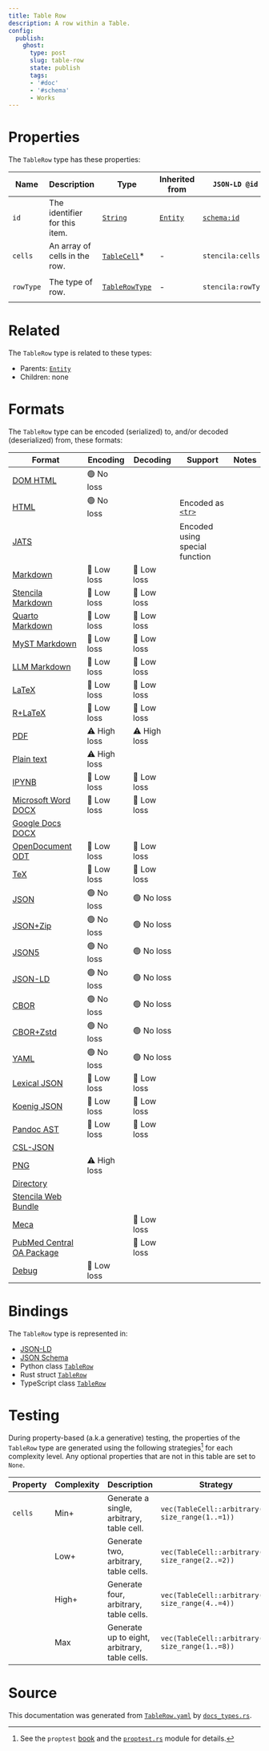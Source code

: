 ```yaml
---
title: Table Row
description: A row within a Table.
config:
  publish:
    ghost:
      type: post
      slug: table-row
      state: publish
      tags:
      - '#doc'
      - '#schema'
      - Works
---
```


# Properties

The `TableRow` type has these properties:

| Name      | Description                   | Type                                                                             | Inherited from                                                     | `JSON-LD @id`                        | Aliases                |
| --------- | ----------------------------- | -------------------------------------------------------------------------------- | ------------------------------------------------------------------ | ------------------------------------ | ---------------------- |
| `id`      | The identifier for this item. | [`String`](https://stencila.ghost.io/docs/reference/schema/string)               | [`Entity`](https://stencila.ghost.io/docs/reference/schema/entity) | [`schema:id`](https://schema.org/id) | -                      |
| `cells`   | An array of cells in the row. | [`TableCell`](https://stencila.ghost.io/docs/reference/schema/table-cell)*       | -                                                                  | `stencila:cells`                     | `cell`                 |
| `rowType` | The type of row.              | [`TableRowType`](https://stencila.ghost.io/docs/reference/schema/table-row-type) | -                                                                  | `stencila:rowType`                   | `row-type`, `row_type` |

# Related

The `TableRow` type is related to these types:

- Parents: [`Entity`](https://stencila.ghost.io/docs/reference/schema/entity)
- Children: none

# Formats

The `TableRow` type can be encoded (serialized) to, and/or decoded (deserialized) from, these formats:

| Format                                                                              | Encoding     | Decoding     | Support                                                                           | Notes |
| ----------------------------------------------------------------------------------- | ------------ | ------------ | --------------------------------------------------------------------------------- | ----- |
| [DOM HTML](https://stencila.ghost.io/docs/reference/formats/dom.html)               | 🟢 No loss    |              |                                                                                   |
| [HTML](https://stencila.ghost.io/docs/reference/formats/html)                       | 🟢 No loss    |              | Encoded as [`<tr>`](https://developer.mozilla.org/en-US/docs/Web/HTML/Element/tr) |
| [JATS](https://stencila.ghost.io/docs/reference/formats/jats)                       |              |              | Encoded using special function                                                    |
| [Markdown](https://stencila.ghost.io/docs/reference/formats/md)                     | 🔷 Low loss   | 🔷 Low loss   |                                                                                   |
| [Stencila Markdown](https://stencila.ghost.io/docs/reference/formats/smd)           | 🔷 Low loss   | 🔷 Low loss   |                                                                                   |
| [Quarto Markdown](https://stencila.ghost.io/docs/reference/formats/qmd)             | 🔷 Low loss   | 🔷 Low loss   |                                                                                   |
| [MyST Markdown](https://stencila.ghost.io/docs/reference/formats/myst)              | 🔷 Low loss   | 🔷 Low loss   |                                                                                   |
| [LLM Markdown](https://stencila.ghost.io/docs/reference/formats/llmd)               | 🔷 Low loss   | 🔷 Low loss   |                                                                                   |
| [LaTeX](https://stencila.ghost.io/docs/reference/formats/latex)                     | 🔷 Low loss   | 🔷 Low loss   |                                                                                   |
| [R+LaTeX](https://stencila.ghost.io/docs/reference/formats/rnw)                     | 🔷 Low loss   | 🔷 Low loss   |                                                                                   |
| [PDF](https://stencila.ghost.io/docs/reference/formats/pdf)                         | ⚠️ High loss | ⚠️ High loss |                                                                                   |
| [Plain text](https://stencila.ghost.io/docs/reference/formats/text)                 | ⚠️ High loss |              |                                                                                   |
| [IPYNB](https://stencila.ghost.io/docs/reference/formats/ipynb)                     | 🔷 Low loss   | 🔷 Low loss   |                                                                                   |
| [Microsoft Word DOCX](https://stencila.ghost.io/docs/reference/formats/docx)        | 🔷 Low loss   | 🔷 Low loss   |                                                                                   |
| [Google Docs DOCX](https://stencila.ghost.io/docs/reference/formats/gdocx)          |              |              |                                                                                   |
| [OpenDocument ODT](https://stencila.ghost.io/docs/reference/formats/odt)            | 🔷 Low loss   | 🔷 Low loss   |                                                                                   |
| [TeX](https://stencila.ghost.io/docs/reference/formats/tex)                         | 🔷 Low loss   | 🔷 Low loss   |                                                                                   |
| [JSON](https://stencila.ghost.io/docs/reference/formats/json)                       | 🟢 No loss    | 🟢 No loss    |                                                                                   |
| [JSON+Zip](https://stencila.ghost.io/docs/reference/formats/json.zip)               | 🟢 No loss    | 🟢 No loss    |                                                                                   |
| [JSON5](https://stencila.ghost.io/docs/reference/formats/json5)                     | 🟢 No loss    | 🟢 No loss    |                                                                                   |
| [JSON-LD](https://stencila.ghost.io/docs/reference/formats/jsonld)                  | 🟢 No loss    | 🟢 No loss    |                                                                                   |
| [CBOR](https://stencila.ghost.io/docs/reference/formats/cbor)                       | 🟢 No loss    | 🟢 No loss    |                                                                                   |
| [CBOR+Zstd](https://stencila.ghost.io/docs/reference/formats/cbor.zstd)             | 🟢 No loss    | 🟢 No loss    |                                                                                   |
| [YAML](https://stencila.ghost.io/docs/reference/formats/yaml)                       | 🟢 No loss    | 🟢 No loss    |                                                                                   |
| [Lexical JSON](https://stencila.ghost.io/docs/reference/formats/lexical)            | 🔷 Low loss   | 🔷 Low loss   |                                                                                   |
| [Koenig JSON](https://stencila.ghost.io/docs/reference/formats/koenig)              | 🔷 Low loss   | 🔷 Low loss   |                                                                                   |
| [Pandoc AST](https://stencila.ghost.io/docs/reference/formats/pandoc)               | 🔷 Low loss   | 🔷 Low loss   |                                                                                   |
| [CSL-JSON](https://stencila.ghost.io/docs/reference/formats/csl)                    |              |              |                                                                                   |
| [PNG](https://stencila.ghost.io/docs/reference/formats/png)                         | ⚠️ High loss |              |                                                                                   |
| [Directory](https://stencila.ghost.io/docs/reference/formats/directory)             |              |              |                                                                                   |
| [Stencila Web Bundle](https://stencila.ghost.io/docs/reference/formats/swb)         |              |              |                                                                                   |
| [Meca](https://stencila.ghost.io/docs/reference/formats/meca)                       |              | 🔷 Low loss   |                                                                                   |
| [PubMed Central OA Package](https://stencila.ghost.io/docs/reference/formats/pmcoa) |              | 🔷 Low loss   |                                                                                   |
| [Debug](https://stencila.ghost.io/docs/reference/formats/debug)                     | 🔷 Low loss   |              |                                                                                   |

# Bindings

The `TableRow` type is represented in:

- [JSON-LD](https://stencila.org/TableRow.jsonld)
- [JSON Schema](https://stencila.org/TableRow.schema.json)
- Python class [`TableRow`](https://github.com/stencila/stencila/blob/main/python/python/stencila/types/table_row.py)
- Rust struct [`TableRow`](https://github.com/stencila/stencila/blob/main/rust/schema/src/types/table_row.rs)
- TypeScript class [`TableRow`](https://github.com/stencila/stencila/blob/main/ts/src/types/TableRow.ts)

# Testing

During property-based (a.k.a generative) testing, the properties of the `TableRow` type are generated using the following strategies[^1] for each complexity level. Any optional properties that are not in this table are set to `None`.

| Property | Complexity | Description                                   | Strategy                                         |
| -------- | ---------- | --------------------------------------------- | ------------------------------------------------ |
| `cells`  | Min+       | Generate a single, arbitrary, table cell.     | `vec(TableCell::arbitrary(), size_range(1..=1))` |
|          | Low+       | Generate two, arbitrary, table cells.         | `vec(TableCell::arbitrary(), size_range(2..=2))` |
|          | High+      | Generate four, arbitrary, table cells.        | `vec(TableCell::arbitrary(), size_range(4..=4))` |
|          | Max        | Generate up to eight, arbitrary, table cells. | `vec(TableCell::arbitrary(), size_range(1..=8))` |

# Source

This documentation was generated from [`TableRow.yaml`](https://github.com/stencila/stencila/blob/main/schema/TableRow.yaml) by [`docs_types.rs`](https://github.com/stencila/stencila/blob/main/rust/schema-gen/src/docs_types.rs).

[^1]: See the `proptest` [book](https://proptest-rs.github.io/proptest/) and the [`proptest.rs`](https://github.com/stencila/stencila/blob/main/rust/schema/src/proptests.rs) module for details.
